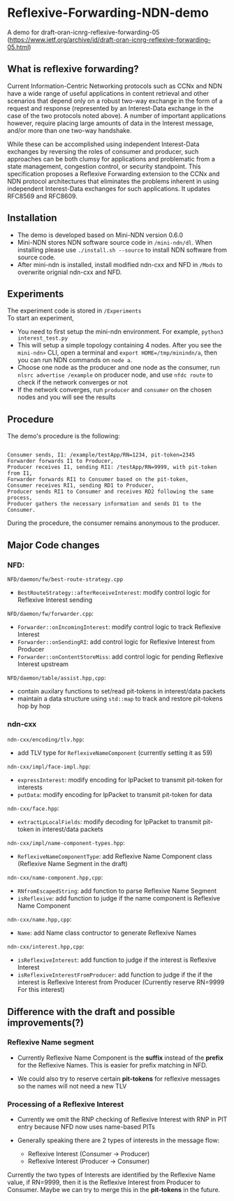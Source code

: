 # Reflexive-Forwarding-NDN-demo
A demo for draft-oran-icnrg-reflexive-forwarding-05   
(https://www.ietf.org/archive/id/draft-oran-icnrg-reflexive-forwarding-05.html)


## What is reflexive forwarding?
Current Information-Centric Networking protocols such as CCNx and NDN have a wide range of useful applications in content retrieval and other scenarios that depend only on a robust two-way exchange in the form of a request and response (represented by an Interest-Data exchange in the case of the two protocols noted above). A number of important applications however, require placing large amounts of data in the Interest message, and/or more than one two-way handshake. 

While these can be accomplished using independent Interest-Data exchanges by reversing the roles of consumer and producer, such approaches can be both clumsy for applications and problematic from a state management, congestion control, or security standpoint. This specification proposes a Reflexive Forwarding extension to the CCNx and NDN protocol architectures that eliminates the problems inherent in using independent Interest-Data exchanges for such applications. It updates RFC8569 and RFC8609.

## Installation
+ The demo is developed based on Mini-NDN version 0.6.0  
+ Mini-NDN stores NDN software source code in `/mini-ndn/dl`. When installing please use `./install.sh --source` to install NDN software from source code.
+ After mini-ndn is installed, install modified ndn-cxx and NFD in `/Mods` to overwrite orignial ndn-cxx and NFD.
## Experiments
The experiment code is stored in `/Experiments`  
To start an experiment,
+ You need to first setup the mini-ndn environment. For example, ``
python3 interest_test.py  
``  
+ This will setup a simple topology containing 4 nodes. After you see the `mini-ndn>` CLI, open a terminal and `export HOME=/tmp/minindn/a`, then you can run NDN commands on `node a`.  
+ Choose one node as the producer and one node as the consumer, run `nlsrc advertise /example` on producer node, and use `nfdc route` to check if the network converges or not
+ If the network converges, run `producer` and `consumer` on the chosen nodes and you will see the results



## Procedure  
The demo's procedure is the following:
```text

Consumer sends, I1: /example/testApp/RN=1234, pit-token=2345
Forwarder forwards I1 to Producer,
Producer receives I1, sending RI1: /testApp/RN=9999, with pit-token from I1,
Forwarder forwards RI1 to Consumer based on the pit-token,
Consumer receives RI1, sending RD1 to Producer,
Producer sends RI1 to Consumer and receives RD2 following the same process, 
Producer gathers the necessary information and sends D1 to the Consumer.

```
During the procedure, the consumer remains anonymous to the producer.

## Major Code changes
### NFD:
``NFD/daemon/fw/best-route-strategy.cpp``
-  `BestRouteStrategy::afterReceiveInterest`: modify control logic for Reflexive Interest sending  

 ``NFD/daemon/fw/forwarder.cpp``:   
+ `Forwarder::onIncomingInterest`: modify control logic to track Reflexive Interest
+ `Forwarder::onSendingRI`: add control logic for Reflexive Interest from Producer
+ `Forwarder::onContentStoreMiss`: add control logic for pending Reflexive Interest upstream

``NFD/daemon/table/assist.hpp,cpp``:  
+ contain auxilary functions to set/read pit-tokens in interest/data packets
+ maintain a data structure using `std::map` to track and restore pit-tokens hop by hop

### ndn-cxx

``ndn-cxx/encoding/tlv.hpp``: 
+ add TLV type for `ReflexiveNameComponent` (currently setting it as 59)  

``ndn-cxx/impl/face-impl.hpp``:  
+ `expressInterest`: modify encoding for lpPacket to transmit pit-token for interests
+ `putData`: modify encoding for lpPacket to transmit pit-token for data  

``ndn-cxx/face.hpp``:  
+ `extractLpLocalFields`: modify decoding for lpPacket to transmit pit-token in interest/data packets  


``ndn-cxx/impl/name-component-types.hpp``:
+ `ReflexiveNameComponentType`: add Reflexive Name Component class (Reflexive Name Segment in the draft)

``ndn-cxx/name-component.hpp,cpp``:
+ `RNfromEscapedString`: add function to parse Reflexive Name Segment
+ `isReflexive`: add function to judge if the name component is Reflexive Name Component

``ndn-cxx/name.hpp,cpp``:
+ `Name`: add Name class contructor to generate Reflexive Names

``ndn-cxx/interest.hpp,cpp``:
+ `isReflexiveInterest`: add function to judge if the interest is Reflexive Interest
+ `isReflexiveInterestFromProducer`: add function to judge if the if the interest is Reflexive Interest from Producer (Currently reserve RN=9999 For this interest)

## Difference with the draft and possible improvements(?)  
### Reflexive Name segment
+ Currently Reflexive Name Component is the **suffix** instead of the **prefix** for the Reflexive Names. This is easier for prefix matching in NFD.

+ We could also try to reserve certain **pit-tokens** for reflexive messages so the names will not need a new TLV

### Processing of a Reflexive Interest
+ Currently we omit the RNP checking of Reflexive Interest with RNP in PIT entry because NFD now uses name-based PITs

+ Generally speaking there are 2 types of interests in the message flow:  
    * Reflexive Interest (Consumer -> Producer)  
    * Reflexive Interest  (Producer -> Consumer)  

 Currently the two types of Interests are identified by the Reflexive Name value, if RN=9999, then it is the Reflexive Interest from Producer to Consumer.  Maybe we can try to merge this in the **pit-tokens** in the future.
